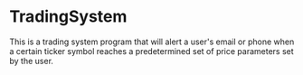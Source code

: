 # TradingSystem
This is a trading system program that will alert a user's email or phone when a certain ticker symbol reaches a predetermined set of price parameters set by the user.
